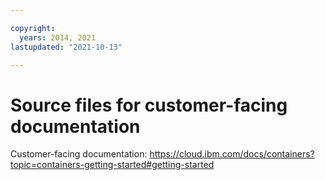 ```yaml
---

copyright:
  years: 2014, 2021
lastupdated: "2021-10-13"

---
```





# Source files for customer-facing documentation



Customer-facing documentation: https://cloud.ibm.com/docs/containers?topic=containers-getting-started#getting-started








